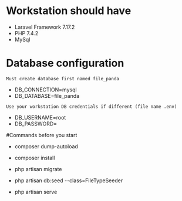 # Workstation should have
- Laravel Framework 7.17.2
- PHP 7.4.2 
- MySql

# Database configuration
`Must create database first named file_panda`
 - DB_CONNECTION=mysql
 - DB_DATABASE=file_panda 

`Use your workstation DB credentials if different (file name .env)`
 - DB_USERNAME=root
 - DB_PASSWORD=

#Commands before you start
 - composer dump-autoload
 - composer install
 - php artisan migrate
 - php artisan db:seed --class=FileTypeSeeder

 - php artisan serve